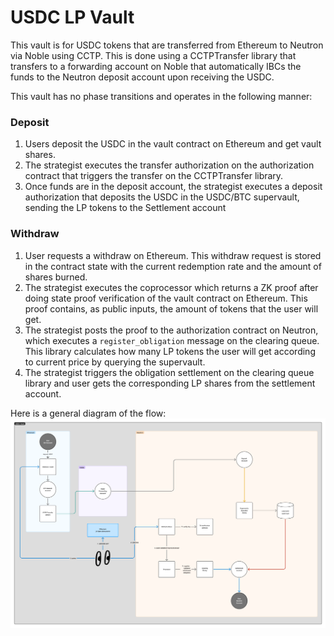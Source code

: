 # USDC LP Vault

This vault is for USDC tokens that are transferred from Ethereum to Neutron via Noble using CCTP. This is done using a CCTPTransfer library that transfers to a forwarding account on Noble that automatically IBCs the funds to the Neutron deposit account upon receiving the USDC.

This vault has no phase transitions and operates in the following manner:

### Deposit

1. Users deposit the USDC in the vault contract on Ethereum and get vault shares.
2. The strategist executes the transfer authorization on the authorization contract that triggers the transfer on the CCTPTransfer library.
3. Once funds are in the deposit account, the strategist executes a deposit authorization that deposits the USDC in the USDC/BTC supervault, sending the LP tokens to the Settlement account

### Withdraw

1. User requests a withdraw on Ethereum. This withdraw request is stored in the contract state with the current redemption rate and the amount of shares burned.
2. The strategist executes the coprocessor which returns a ZK proof after doing state proof verification of the vault contract on Ethereum. This proof contains, as public inputs, the amount of tokens that the user will get.
3. The strategist posts the proof to the authorization contract on Neutron, which executes a `register_obligation` message on the clearing queue. This library calculates how many LP tokens the user will get according to current price by querying the supervault.
4. The strategist triggers the obligation settlement on the clearing queue library and user gets the corresponding LP shares from the settlement account.

Here is a general diagram of the flow:
![USDC LP Vault](images/usdc_lp_vault.png)
